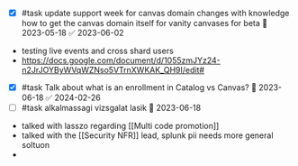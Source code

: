 - [x] #task update support week for canvas domain changes with knowledge how to get the canvas domain itself for vanity canvases for beta 📅 2023-05-18 ✅ 2023-06-02
- testing live events and cross shard users
- https://docs.google.com/document/d/1055zmJYz24-n2JrJOYByWVqWZNso5VTrnXWKAK_QH9I/edit#
- [x] #task Talk about what is an enrollment in Catalog vs Canvas? 📅 2023-06-18 ✅ 2024-02-26
- [ ] #task alkalmassagi vizsgalat lasik 📅 2023-06-18
- talked with lasszo regarding [[Multi code promotion]]
- talked with the [[Security NFR]] lead, splunk pii needs more general soltuon
- 